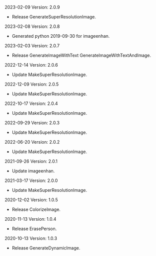 2023-02-09 Version: 2.0.9
- Release GenerateSuperResolutionImage.

2023-02-08 Version: 2.0.8
- Generated python 2019-09-30 for imageenhan.

2023-02-03 Version: 2.0.7
- Release GenerateImageWithText GenerateImageWithTextAndImage.

2022-12-14 Version: 2.0.6
- Update MakeSuperResolutionImage.

2022-12-09 Version: 2.0.5
- Update MakeSuperResolutionImage.

2022-10-17 Version: 2.0.4
- Update MakeSuperResolutionImage.

2022-09-29 Version: 2.0.3
- Update MakeSuperResolutionImage.

2022-06-20 Version: 2.0.2
- Update MakeSuperResolutionImage.

2021-09-26 Version: 2.0.1
- Update imageenhan.

2021-03-17 Version: 2.0.0
- Update MakeSuperResolutionImage.

2020-12-02 Version: 1.0.5
- Release ColorizeImage.

2020-11-13 Version: 1.0.4
- Release ErasePerson.

2020-10-13 Version: 1.0.3
- Release GenerateDynamicImage.

